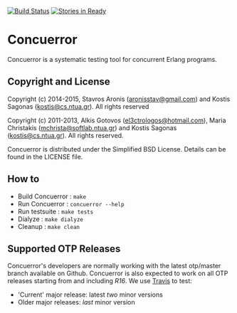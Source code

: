 [![Build Status](https://travis-ci.org/parapluu/Concuerror.svg?branch=master)](https://travis-ci.org/parapluu/Concuerror)
[![Stories in Ready](https://badge.waffle.io/parapluu/concuerror.png?label=ready&title=Ready)](https://waffle.io/parapluu/concuerror)

Concuerror
==========

Concuerror is a systematic testing tool for concurrent Erlang programs.

Copyright and License
----------------------
Copyright (c) 2014-2015,
Stavros Aronis (<aronisstav@gmail.com>) and
Kostis Sagonas (<kostis@cs.ntua.gr>).
All rights reserved

Copyright (c) 2011-2013,
Alkis Gotovos (<el3ctrologos@hotmail.com>),
Maria Christakis (<mchrista@softlab.ntua.gr>) and
Kostis Sagonas (<kostis@cs.ntua.gr>).
All rights reserved.

Concuerror is distributed under the Simplified BSD License.
Details can be found in the LICENSE file.

How to
------

* Build Concuerror   : `make`
* Run Concuerror     : `concuerror --help`
* Run testsuite      : `make tests`
* Dialyze            : `make dialyze`
* Cleanup            : `make clean`

Supported OTP Releases
----------------------

Concuerror's developers are normally working with the latest otp/master branch
available on Github. Concuerror is also expected to work on all OTP releases
starting from and including *R16*. We use
[Travis](https://travis-ci.org/parapluu/Concuerror) to test:

* 'Current' major release: latest *two* minor versions
* Older major releases: *last* minor version
